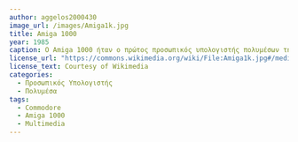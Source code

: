 ```yaml
---
author: aggelos2000430
image_url: /images/Amiga1k.jpg
title: Amiga 1000
year: 1985
caption: O Amiga 1000 ήταν ο πρώτος προσωπικός υπολογιστής πολυμέσων της Commodore. Εξοπολισμένος με το λειτουργικό σύστημα Amiga Workbench, διαθέτει παράθυρα και δυνατότητες multitasking. Οι πρωτοποριακές τεχνολογίες γραφικών και ήχου τον, τον καθιστούν ιδανικό για παιχνίδια της εποχής, που άλλοι υπολογιστές της εποχής δεν μπορούσαν να επεξεργαστούν.
license_url: "https://commons.wikimedia.org/wiki/File:Amiga1k.jpg#/media/File:Amiga1k.jpg" 
license_text: Courtesy of Wikimedia 
categories:
  - Προσωπικός Υπολογιστής
  - Πολυμέσα
tags:
  - Commodore
  - Amiga 1000
  - Multimedia
---
```

